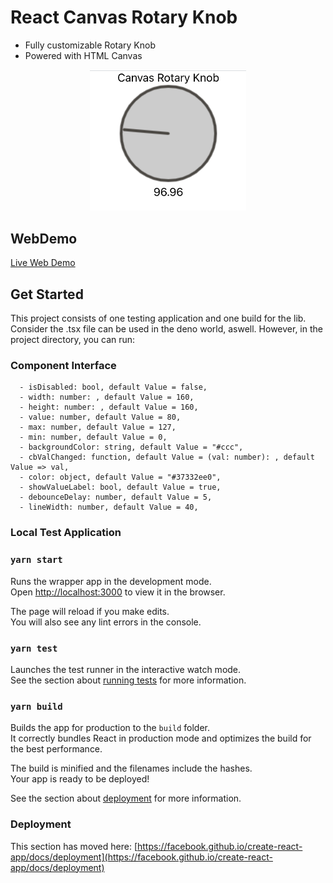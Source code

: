 # React Canvas Rotary Knob
- Fully customizable Rotary Knob
- Powered with HTML Canvas

<p align="center">
  <img width="250" src="./docs/sc1.png">
</p>

## WebDemo
[Live Web Demo](https://react-canvas-rotary-knob-timsusa.vercel.app) 

## Get Started

This project consists of one testing application and one build for the lib. Consider the .tsx file can be used in the deno world, aswell. However, in the project directory, you can run:

### Component Interface

``` 
  - isDisabled: bool, default Value = false,
  - width: number: , default Value = 160,
  - height: number: , default Value = 160,
  - value: number, default Value = 80,
  - max: number, default Value = 127,
  - min: number, default Value = 0,
  - backgroundColor: string, default Value = "#ccc",
  - cbValChanged: function, default Value = (val: number): , default Value => val,
  - color: object, default Value = "#37332ee0",
  - showValueLabel: bool, default Value = true,
  - debounceDelay: number, default Value = 5,
  - lineWidth: number, default Value = 40,
```
### Local Test Application
### `yarn start`

Runs the wrapper app in the development mode.\
Open [http://localhost:3000](http://localhost:3000) to view it in the browser.

The page will reload if you make edits.\
You will also see any lint errors in the console.

### `yarn test`

Launches the test runner in the interactive watch mode.\
See the section about [running tests](https://facebook.github.io/create-react-app/docs/running-tests) for more information.

### `yarn build`

Builds the app for production to the `build` folder.\
It correctly bundles React in production mode and optimizes the build for the best performance.

The build is minified and the filenames include the hashes.\
Your app is ready to be deployed!

See the section about [deployment](https://facebook.github.io/create-react-app/docs/deployment) for more information.

### Deployment

This section has moved here: [https://facebook.github.io/create-react-app/docs/deployment](https://facebook.github.io/create-react-app/docs/deployment)
